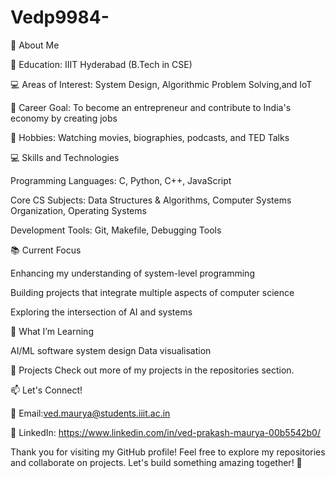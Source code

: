 # Vedp9984-
🌟 About Me

🏫 Education: IIIT Hyderabad (B.Tech in CSE)

💻 Areas of Interest: System Design, Algorithmic Problem Solving,and IoT

🚀 Career Goal: To become an entrepreneur and contribute to India's economy by creating jobs

🎥 Hobbies: Watching movies, biographies, podcasts, and TED Talks

💻 Skills and Technologies

Programming Languages: C, Python, C++, JavaScript

Core CS Subjects: Data Structures & Algorithms, Computer Systems Organization, Operating Systems

Development Tools: Git, Makefile, Debugging Tools

📚 Current Focus

Enhancing my understanding of system-level programming

Building projects that integrate multiple aspects of computer science

Exploring the intersection of AI and systems

🌱 What I’m Learning

AI/ML
software system design
Data visualisation

💼 Projects
Check out more of my projects in the repositories section.

📫 Let's Connect!

💌 Email:ved.maurya@students.iiit.ac.in

🏢 LinkedIn: https://www.linkedin.com/in/ved-prakash-maurya-00b5542b0/

Thank you for visiting my GitHub profile! Feel free to explore my repositories and collaborate on projects. Let's build something amazing together! 🚀
